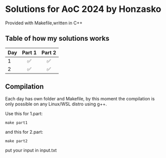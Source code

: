 # Solutions for AoC 2024 by Honzasko

Provided with Makefile,written in C++

## Table of how my solutions works
| Day | Part 1 | Part 2 |
|-----|:--:|:--:|
| 1   | ✅ | ✅ |
| 2   | ✅ | ✅ |

## Compilation

Each day has own folder and Makefile, by this moment the compilation is only possible on any Linux/WSL distro using g++. 

Use this for 1.part:
```
make part1
```

and this for 2.part:
```
make part2
```

put your input in input.txt